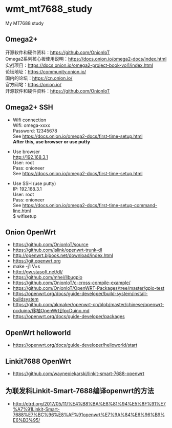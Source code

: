 # wmt_mt7688_study
My MT7688 study

## Omega2+    
开源软件和硬件资料：https://github.com/OnionIoT    
Omega2系列核心板使用说明：https://docs.onion.io/omega2-docs/index.html  
实战项目：https://docs.onion.io/omega2-project-book-vol1/index.html  
论坛地址：https://community.onion.io/  
国内的论坛：https://cn.onion.io/  
官方网站：https://onion.io/  
开源软件和硬件资料：https://github.com/OnionIoT  

## Omega2+ SSH  
* Wifi connection    
Wifi: omega-xxxx  
Password: 12345678  
See https://docs.onion.io/omega2-docs/first-time-setup.html  
**After this, use browser or use putty**    

* Use browser  
http://192.168.3.1  
User: root  
Pass: onioneer  
See https://docs.onion.io/omega2-docs/first-time-setup.html  

* Use SSH (use putty)     
IP: 192.168.3.1  
User: root  
Pass: onioneer  
See https://docs.onion.io/omega2-docs/first-time-setup-command-line.html  
$ wifisetup  

## Onion OpenWrt  
* https://github.com/OnionIoT/source  
* https://github.com/jslink/openwrt-trunk-dl  
* http://openwrt.bjbook.net/download/index.html  
* https://git.openwrt.org  
* make -j1 V=s  
* http://gw.stasoft.net/dl/  
* https://github.com/mhei/libugpio  
* https://github.com/OnionIoT/c-cross-compile-example/  
* https://github.com/OnionIoT/OpenWRT-Packages/tree/master/gpio-test  
* https://openwrt.org/docs/guide-developer/build-system/install-buildsystem  
* https://github.com/akmaker/openwrt-cn/blob/master/chinese/openwrt-pcduino/移植OpenWrt到pcDuino.md  
* https://openwrt.org/docs/guide-developer/packages  

## OpenWrt helloworld    
* https://openwrt.org/docs/guide-developer/helloworld/start  

## Linkit7688 OpenWrt  
* https://github.com/waynepiekarski/linkit-smart-7688-openwrt  

## 为联发科Linkit-Smart-7688编译openwrt的方法  
* http://etrd.org/2017/05/11/%E4%B8%BA%E8%81%94%E5%8F%91%E7%A7%91Linkit-Smart-7688%E7%BC%96%E8%AF%91openwrt%E7%9A%84%E6%96%B9%E6%B3%95/  


